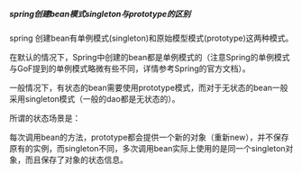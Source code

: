 <h5>spring创建bean模式singleton与prototype的区别</h5>

spring 创建bean有单例模式(singleton)和原始模型模式(prototype)这两种模式。

在默认的情况下，Spring中创建的bean都是单例模式的（注意Spring的单例模式与GoF提到的单例模式略微有些不同，详情参考Spring的官方文档）。

一般情况下，有状态的bean需要使用prototype模式，而对于无状态的bean一般采用singleton模式（一般的dao都是无状态的）。

所谓的状态场景是：

每次调用bean的方法，prototype都会提供一个新的对象（重新new），并不保存原有的实例，而singleton不同，多次调用bean实际上使用的是同一个singleton对象，而且保存了对象的状态信息。 